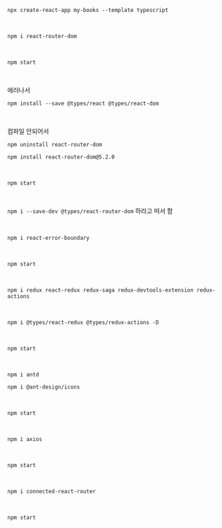 `npx create-react-app my-books --template typescript`

<br />

`npm i react-router-dom`

<br />

`npm start`

<br />

에러나서

`npm install --save @types/react @types/react-dom`

<br />

컴파일 안되어서

`npm uninstall react-router-dom`

`npm install react-router-dom@5.2.0`

<br />

`npm start`

<br />

`npm i --save-dev @types/react-router-dom` 하라고 떠서 함

<br />

`npm i react-error-boundary`

<br />

`npm start`

<br />

`npm i redux react-redux redux-saga redux-devtools-extension redux-actions`

<br />

`npm i @types/react-redux @types/redux-actions -D`

<br />

`npm start`

<br />

`npm i antd`

`npm i @ant-design/icons`

<br />

`npm start`

<br />

`npm i axios`

<br />

`npm start`

<br />

`npm i connected-react-router`

<br />

`npm start`

<br />

